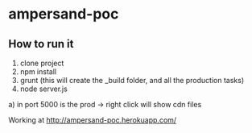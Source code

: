 ampersand-poc
=============

## How to run it

1. clone project
2. npm install
3. grunt (this will create the _build folder, and all the production tasks)
4. node server.js

a) in port 5000 is the prod -> right click will show cdn files

Working at http://ampersand-poc.herokuapp.com/
